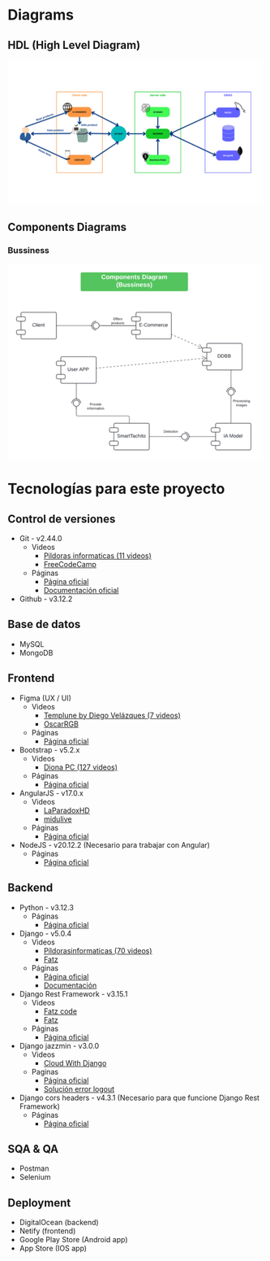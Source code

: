 # Diagrams
## HDL (High Level Diagram)
<img src="./HLD-architecture.png" alt="HLD">

## Components Diagrams
### Bussiness
<img src="./components-diagram-bussiness.png" alt="components diagram 1">

# Tecnologías para este proyecto
## Control de versiones
- Git - v2.44.0
    - Videos
        - [Pildoras informaticas (11 videos)](https://www.youtube.com/watch?v=ANF1X42_ae4&list=PLU8oAlHdN5BlyaPFiNQcV0xDqy0eR35aU)
        - [FreeCodeCamp](https://www.youtube.com/watch?v=h2ZzlNVl-nI)
    - Páginas
        - [Página oficial](https://git-scm.com/)
        - [Documentación oficial](https://git-scm.com/docs)
- Github - v3.12.2

## Base de datos
- MySQL
- MongoDB

## Frontend
- Figma (UX / UI)
    - Videos
        - [Templune by Diego Velázques (7 videos)](https://www.youtube.com/watch?v=c-mE6Qcz76Q&list=PLLoRV6QeDz4B41GYhA7RhmPk4b4Kdp1HM)
        - [OscarRGB](https://www.youtube.com/watch?v=Smp-u-8ynbE)
    - Páginas
        - [Página oficial](https://www.youtube.com/watch?v=Smp-u-8ynbE)
- Bootstrap - v5.2.x
    - Videos
        - [Diona PC (127 videos)](https://www.youtube.com/watch?v=rK_WwhUDpoo&list=PLUW3XAK9O3HFfc7KryNaE9jsqhmCpbBQi)
    - Páginas
        - [Página oficial](https://getbootstrap.com/docs/5.2/getting-started/introduction/)
- AngularJS - v17.0.x
    - Videos
        - [LaParadoxHD](https://www.youtube.com/watch?v=SZtxwDAqEok&list=PLezsbUDiwcpmhNiMzVPYJXV0Rqn71G4PU)
        - [midulive](https://www.youtube.com/watch?v=f7unUpshmpA)
    - Páginas
        - [Página oficial](https://angular.io/)
- NodeJS - v20.12.2 (Necesario para trabajar con Angular)
    - Páginas
        - [Página oficial](https://nodejs.org/en)

## Backend
- Python - v3.12.3
    - Páginas
        - [Página oficial](https://www.python.org/)
- Django - v5.0.4
    - Videos
        - [Píldorasinformaticas (70 videos)](https://www.youtube.com/watch?v=7XO1AzwkPPE&list=PLU8oAlHdN5BmfvwxFO7HdPciOCmmYneAB)
        - [Fatz](https://www.youtube.com/watch?v=T1intZyhXDU)
    - Páginas
        - [Página oficial](https://www.djangoproject.com/)
        - [Documentación](https://docs.djangoproject.com/en/5.0/)
- Django Rest Framework - v3.15.1
    - Videos
        - [Fatz code](https://www.youtube.com/watch?v=38XWpyEK8IY&t=0s)
        - [Fatz](https://www.youtube.com/watch?v=GE0Q8YNKNgs)
    - Páginas
        - [Página oficial](https://www.django-rest-framework.org/)
- Django jazzmin - v3.0.0
    - Videos
        - [Cloud With Django](https://www.youtube.com/watch?v=zx4LSW0QBq0)
    - Paginas
        - [Página oficial](https://django-jazzmin.readthedocs.io/)
        - [Solución error logout](https://forum.djangoproject.com/t/django-jazzmin-logout/26110)
- Django cors headers - v4.3.1 (Necesario para que funcione Django Rest Framework)
    - Páginas
        - [Página oficial](https://pypi.org/project/django-cors-headers/)

## SQA & QA
- Postman
- Selenium

## Deployment
- DigitalOcean (backend)
- Netify (frontend)
- Google Play Store (Android app)
- App Store (IOS app)
